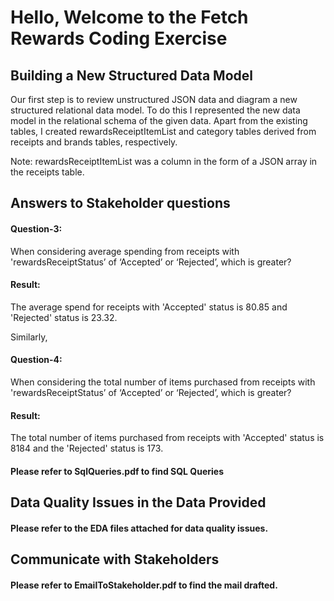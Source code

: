 # Hello, Welcome to the Fetch Rewards Coding Exercise

## Building a New Structured Data Model
Our first step is to review unstructured JSON data and diagram a new structured relational data model. To do this I represented the new data model in the relational schema of the given data. Apart from the existing tables, I created rewardsReceiptItemList and category tables derived from receipts and brands tables, respectively.

Note: rewardsReceiptItemList was a column in the form of a JSON array in the receipts table.

## Answers to Stakeholder questions

#### Question-3: 
When considering average spending from receipts with 'rewardsReceiptStatus’ of ‘Accepted’ or ‘Rejected’, which is greater?

#### Result: 
The average spend for receipts with 'Accepted' status is 80.85 and 'Rejected' status is 23.32.  

Similarly,

#### Question-4:  
When considering the total number of items purchased from receipts with 'rewardsReceiptStatus’ of ‘Accepted’ or ‘Rejected’, which is greater?

#### Result:
The total number of items purchased from receipts with 'Accepted' status is 8184 and the 'Rejected' status is 173. 

#### Please refer to SqlQueries.pdf to find SQL Queries

## Data Quality Issues in the Data Provided
#### Please refer to the EDA files attached for data quality issues.

## Communicate with Stakeholders
#### Please refer to EmailToStakeholder.pdf to find the mail drafted.


